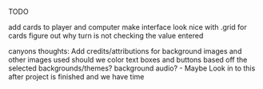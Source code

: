 TODO

add cards to player and computer
make interface look nice with .grid for cards
figure out why turn is not checking the value entered

canyons thoughts:
Add credits/attributions for background images and other images used
should we color text boxes and buttons based off the selected backgrounds/themes?
background audio? - Maybe Look in to this after project is finished and we have time 
